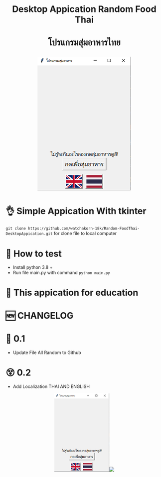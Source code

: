 <h1 align="center">Desktop Appication Random Food Thai<h1/>
<p align="center">โปรแกรมสุ่มอาหารไทย</p>
<p align="center"><img src="SampleScreen\Sample_2.png"></p>

# 👌 Simple Appication With tkinter

``` git clone https://github.com/watchakorn-18k/Random-FoodThai-DesktopAppication.git ```
for clone file to local computer
# 🎷 How to test
- Install python 3.8 +
- Run file main.py with command ``` python main.py ```

# 📙 This appication for education

# 🆕 CHANGELOG

# 💫 0.1 
- Update File All Random to Github

# 😵 0.2
- Add Localization THAI AND ENGLISH
<p align="center"><img src="SampleScreen\Sample_2.png" width="35%"><img src="SampleScreen\Sample_3.png"width="34%"></p>